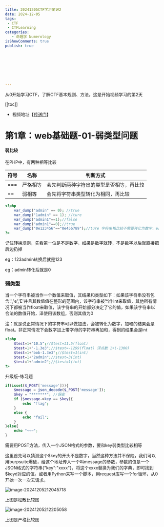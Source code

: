 ```yaml
---
title: 20241205CTF学习笔记2
date: 2024-12-05
tags:
 - CTF
 - CTFLearning
categories:
   - 命理学 Numerology
isShowComments: true
publish: true








---
```


<Boxx/>

从0开始学习CTF，了解CTF基本规则、方法，这是开始视频学习的第2天

[[toc]]

- 视频地址【[传送门](https://www.bilibili.com/video/BV1Lh411F7s8/)】

<!-- more -->

# 第1章：web基础题-01-弱类型问题

#### 弱比较

在PHP中，有两种相等比较

| 符号 | 名称     | 判断方式                                 |
| ---- | -------- | ---------------------------------------- |
| ===  | 严格相等 | 会先判断两种字符串的类型是否相等，再比较 |
| ==   | 弱相等   | 会先将字符串类型转化为相同，再比较       |

```php
<?php
	var_dump("admin" == 0); //true
	var_dump("1admin" == 1); //ture
	var_dump("admin1"==1);//false
	var_dump("admin1"==0);//true
	var_dump("0e123456"=="0e456789");//ture 字符串相比较不需要转化为数字，e是科学计数法，意思0*10多少次方
?>
```

记住转换规则，先看第一位是不是数字，如果是数字就转，不是数字以后就直接把后边扔掉

eg：123admin转换后就是123

eg：admin转化后就是0

### 弱类型

当一个字符串被当作一个数值来取值，其结果和类型如下：如果该字符串没有包含'.','e','E'并且其数值值在整形的范围内，该字符串被当作int来取值，其他所有情况下都被当作float来取值，该字符串的开始部分决定了它的值，如果该字符串以合法的数值开始，泽使用该数组，否则其值为0

注：就是说正常情况下的字符串可以做加法，会被转化为数字，加和的结果会是float。非正常情况下会数字加上带字母的字符串再加和，得到的结果会是int

```php
<?php
	$test=1+"10.5";//$test=11.5(float)
	$test=1+"-1.3e3";//$test=-1299(float) 浮点数 1+(-1300)
	$test=1+"bob-1.3e3";//$test=1(int)
	$test=1+"2admin";//$test=3(int)
	$test=1+"admin2";//$test=1(int)
?>
```

升级版-练习题

```php
if(isset($_POST['message'])){
    $message = json_decode($_POST['message']);
    $key = "*******"; //保密
    if ($message->key == $key){
		echo "flag";
    }
    else {
        echo "fail";
    }
}else{
    echo "~~~";
}
```

需要用POST方法，传入一个JSON格式的参数，要和key弱类型比较相等

这里首先可以猜测这个$key的开头不是数字，当然这种方法并不保险，我们可以用burpsuite爆破，给这个地址传入一个叫message的参数，参数的值是一个JSON格式的字符串{"key":"xxxx"}，将这个xxxx替换为我们的字典，即可找到$keyd对应的值。或者用Python来写一个脚本，用request库写一个for循环，从0开始一次一次去请求。

![image-20241205212045718](/img/ctfLearn/image-20241205212045718.png)

上图是松散比较图

![image-20241205212205058](/img/ctfLearn/image-20241205212205058.png)

上图是严格比较图